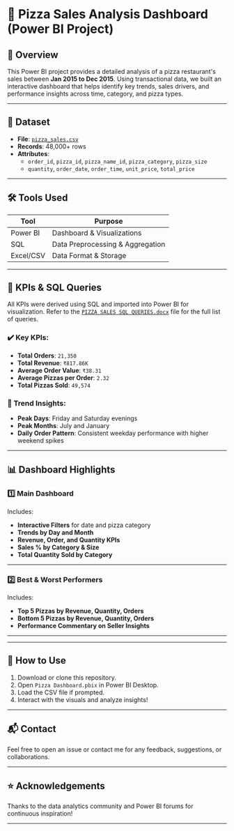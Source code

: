 # 🍕 Pizza Sales Analysis Dashboard (Power BI Project)

## 📌 Overview

This Power BI project provides a detailed analysis of a pizza restaurant's sales between **Jan 2015 to Dec 2015**. Using transactional data, we built an interactive dashboard that helps identify key trends, sales drivers, and performance insights across time, category, and pizza types.

---

## 🧾 Dataset

- **File**: [`pizza_sales.csv`](./Dataset/pizza_sales.csv)
- **Records**: 48,000+ rows
- **Attributes**:
  - `order_id`, `pizza_id`, `pizza_name_id`, `pizza_category`, `pizza_size`
  - `quantity`, `order_date`, `order_time`, `unit_price`, `total_price`

---

## 🛠️ Tools Used

| Tool       | Purpose                          |
|------------|----------------------------------|
| Power BI   | Dashboard & Visualizations       |
| SQL        | Data Preprocessing & Aggregation |
| Excel/CSV  | Data Format & Storage            |

---

## 🧮 KPIs & SQL Queries

All KPIs were derived using SQL and imported into Power BI for visualization. Refer to the [`PIZZA SALES SQL QUERIES.docx`](./SQL/PIZZA%20SALES%20SQL%20QUERIES.docx) file for the full list of queries.

### ✔️ Key KPIs:
- **Total Orders**: `21,350`
- **Total Revenue**: `₹817.86K`
- **Average Order Value**: `₹38.31`
- **Average Pizzas per Order**: `2.32`
- **Total Pizzas Sold**: `49,574`

### 🔄 Trend Insights:
- **Peak Days**: Friday and Saturday evenings
- **Peak Months**: July and January
- **Daily Order Pattern**: Consistent weekday performance with higher weekend spikes

---

## 📊 Dashboard Highlights

### 1️⃣ Main Dashboard

Includes:
- **Interactive Filters** for date and pizza category
- **Trends by Day and Month**
- **Revenue, Order, and Quantity KPIs**
- **Sales % by Category & Size**
- **Total Quantity Sold by Category**

---

### 2️⃣ Best & Worst Performers

Includes:
- **Top 5 Pizzas by Revenue, Quantity, Orders**
- **Bottom 5 Pizzas by Revenue, Quantity, Orders**
- **Performance Commentary on Seller Insights**

---

---

## 🚀 How to Use

1. Download or clone this repository.
2. Open `Pizza Dashboard.pbix` in Power BI Desktop.
3. Load the CSV file if prompted.
4. Interact with the visuals and analyze insights!

---

## 📬 Contact

Feel free to open an issue or contact me for any feedback, suggestions, or collaborations.

---

## ⭐ Acknowledgements

Thanks to the data analytics community and Power BI forums for continuous inspiration!

---
